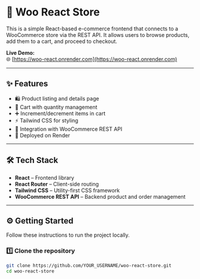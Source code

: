 # 🛒 Woo React Store

This is a simple React-based e-commerce frontend that connects to a WooCommerce store via the REST API. It allows users to browse products, add them to a cart, and proceed to checkout.

**Live Demo:**  
🌐 [https://woo-react.onrender.com](https://woo-react.onrender.com)

---

## ✨ Features

- 🛍 Product listing and details page
- 🛒 Cart with quantity management
- ➕ Increment/decrement items in cart
- ⚡ Tailwind CSS for styling
- 🔗 Integration with WooCommerce REST API
- 🚀 Deployed on Render

---

## 🛠 Tech Stack

- **React** – Frontend library
- **React Router** – Client-side routing
- **Tailwind CSS** – Utility-first CSS framework
- **WooCommerce REST API** – Backend product and order management

---

## ⚙️ Getting Started

Follow these instructions to run the project locally.

### 1️⃣ Clone the repository
```bash
git clone https://github.com/YOUR_USERNAME/woo-react-store.git
cd woo-react-store
